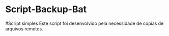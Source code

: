 # Script-Backup-Bat

#Script simples
Este script foi desenvolvido pela necessidade de copias de arquivos remotos.

